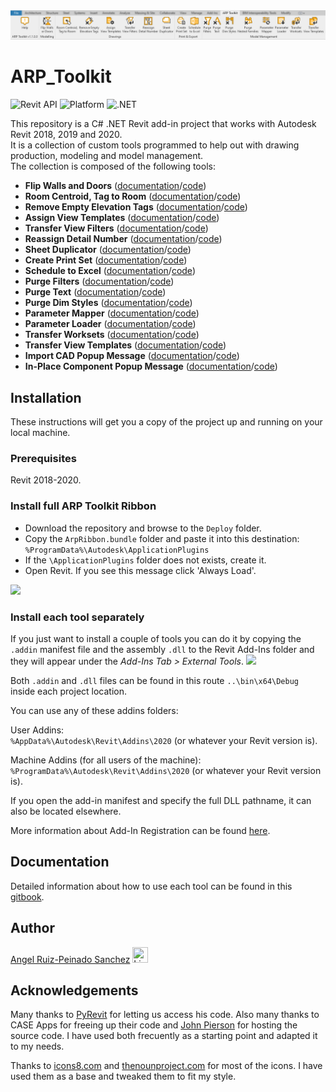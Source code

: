 <img src="https://github.com/angelrps/ARP_Toolkit/blob/master/img/ARP_Toolkit_Ribbon.PNG">

# ARP_Toolkit

![Revit API](https://img.shields.io/badge/Revit%20API-2020-blue.svg)
![Platform](https://img.shields.io/badge/platform-Windows-lightgray.svg)
![.NET](https://img.shields.io/badge/.NET-4.7-blue.svg)

This repository is a C# .NET Revit add-in project that works with Autodesk Revit 2018, 2019 and 2020.<br>
It is a collection of custom tools programmed to help out with drawing production, modeling and model management.<br>
The collection is composed of the following tools:
- **Flip Walls and Doors** ([documentation](https://angelruizpeinado.gitbook.io/arp-toolkit/tools/flip-walls-or-doors)/[code](https://github.com/angelrps/ARP_Toolkit/tree/master/2020/Flip/VS_Flip))
- **Room Centroid, Tag to Room** ([documentation](https://angelruizpeinado.gitbook.io/arp-toolkit/tools/room-centroid-tag-to-toom)/[code](https://github.com/angelrps/ARP_Toolkit/tree/master/2020/RoomInsertionPoints/VS_RoomInsertionPoints))
- **Remove Empty Elevation Tags** ([documentation](https://angelruizpeinado.gitbook.io/arp-toolkit/tools/remove-empty-elevation-tags)/[code](https://github.com/angelrps/ARP_Toolkit/tree/master/2020/RemoveEmptyElevationTags/VS_RemoveEmptyElevationTags))
- **Assign View Templates** ([documentation](https://angelruizpeinado.gitbook.io/arp-toolkit/tools/assign-view-templates)/[code](https://github.com/angelrps/ARP_Toolkit/tree/master/2020/AssignViewTemplates/VS_AssignViewTemplates))
- **Transfer View Filters** ([documentation](https://angelruizpeinado.gitbook.io/arp-toolkit/tools/transfer-view-filters)/[code](https://github.com/angelrps/ARP_Toolkit/tree/master/2020/TransferViewFilters/VS_TransferViewFilters))
- **Reassign Detail Number** ([documentation](https://angelruizpeinado.gitbook.io/arp-toolkit/tools/reassign-detail-number)/[code](https://github.com/angelrps/ARP_Toolkit/tree/master/2020/ReassignDetailNumbers/VS_ReassignDetailNumbers))
- **Sheet Duplicator** ([documentation](https://angelruizpeinado.gitbook.io/arp-toolkit/tools/sheet-duplicator)/[code](https://github.com/angelrps/ARP_Toolkit/tree/master/2020/SheetDuplicator/VS_SheetDuplicator))
- **Create Print Set** ([documentation](https://angelruizpeinado.gitbook.io/arp-toolkit/tools/create-print-set)/[code](https://github.com/angelrps/ARP_Toolkit/tree/master/2020/CreatePrintSet/VS_CreatePrintSet))
- **Schedule to Excel** ([documentation](https://angelruizpeinado.gitbook.io/arp-toolkit/tools/schedule-to-excel)/[code](https://github.com/angelrps/ARP_Toolkit/tree/master/2020/ScheduleToExcel/VS_ScheduleToExcel))
- **Purge Filters** ([documentation](https://angelruizpeinado.gitbook.io/arp-toolkit/tools/purge-filters)/[code](https://github.com/angelrps/ARP_Toolkit/tree/master/2020/TransferViewFilters/VS_TransferViewFilters))
- **Purge Text** ([documentation](https://angelruizpeinado.gitbook.io/arp-toolkit/tools/purge-text)/[code](https://github.com/angelrps/ARP_Toolkit/tree/master/2020/DeleteUnusedTextNoteTypes/VS_DeleteUnusedTextNoteTypes))
- **Purge Dim Styles** ([documentation](https://angelruizpeinado.gitbook.io/arp-toolkit/tools/purge-dim-styles)/[code](https://github.com/angelrps/ARP_Toolkit/tree/master/2020/PurgeDimStyles/VS_PurgeDimStyles))
- **Parameter Mapper** ([documentation](https://angelruizpeinado.gitbook.io/arp-toolkit/tools/parameter-mapper)/[code](https://github.com/angelrps/ARP_Toolkit/tree/master/2020/ParameterMapper/VS_ParameterMapper))
- **Parameter Loader** ([documentation](https://angelruizpeinado.gitbook.io/arp-toolkit/tools/parameter-loader)/[code](https://github.com/angelrps/ARP_Toolkit/tree/master/2020/ParameterLoader/VS_ParameterLoader))
- **Transfer Worksets** ([documentation](https://angelruizpeinado.gitbook.io/arp-toolkit/tools/transfer-worksets)/[code](https://github.com/angelrps/ARP_Toolkit/tree/master/2020/TransferWorksets/VS_TransferWorksets))
- **Transfer View Templates** ([documentation](https://angelruizpeinado.gitbook.io/arp-toolkit/tools/transfer-view-templates)/[code](https://github.com/angelrps/ARP_Toolkit/tree/master/2020/TransferViewTemplates/VS_TransferViewTemplate))
- **Import CAD Popup Message** ([documentation](https://angelruizpeinado.gitbook.io/arp-toolkit/tools/import-cad-popup-message)/[code](https://github.com/angelrps/ARP_Toolkit/tree/master/ArpRibbon.2020/VS_ArpRibbon.2020/Entry))
- **In-Place Component Popup Message** ([documentation](https://angelruizpeinado.gitbook.io/arp-toolkit/tools/create-model-in-place-popup-message)/[code](https://github.com/angelrps/ARP_Toolkit/tree/master/ArpRibbon.2020/VS_ArpRibbon.2020/Entry))

## Installation
These instructions will get you a copy of the project up and running on your local machine.

### Prerequisites
Revit 2018-2020.

### Install full ARP Toolkit Ribbon
- Download the repository and browse to the ```Deploy``` folder.
- Copy the ```ArpRibbon.bundle``` folder and paste it into this destination:
```%ProgramData%\Autodesk\ApplicationPlugins```
- If the ```\ApplicationPlugins``` folder does not exists, create it.
- Open Revit. If you see this message click 'Always Load'.
<img src="https://github.com/angelrps/ARP_Toolkit/blob/master/img/UnssignedAddinPrompt.PNG">

### Install each tool separately 
If you just want to install a couple of tools you can do it by copying the ```.addin``` manifest file and the assembly ```.dll``` to the Revit Add-Ins folder and they will appear under the *Add-Ins Tab > External Tools*.
<img src="https://github.com/angelrps/ARP_Toolkit/blob/master/img/AddinsTab.PNG">

Both ```.addin``` and ```.dll``` files can be found in this route ```..\bin\x64\Debug``` inside each project location.

You can use any of these addins folders:

User Addins:<br>
```%AppData%\Autodesk\Revit\Addins\2020``` (or whatever your Revit version is).

Machine Addins (for all users of the machine):<br>
```%ProgramData%\Autodesk\Revit\Addins\2020``` (or whatever your Revit version is).

If you open the add-in manifest and specify the full DLL pathname, it can also be located elsewhere.

More information about Add-In Registration can be found [here](http://help.autodesk.com/view/RVT/2019/ENU/?guid=Revit_API_Revit_API_Developers_Guide_Introduction_Add_In_Integration_Add_in_Registration_html).

## Documentation
Detailed information about how to use each tool can be found in this [gitbook](https://angelruizpeinado.gitbook.io/arp-toolkit/).

## Author
[Angel Ruiz-Peinado Sanchez](https://www.linkedin.com/in/angelruizpeinado/)   [<img src="https://github.com/angelrps/MasterDataScience_FinalProject/blob/master/img/linkedin-icon.jpg" width="25" height="25" title="Linkedin Logo">](https://www.linkedin.com/in/angelruizpeinado/)

## Acknowledgements

Many thanks to [PyRevit](https://github.com/eirannejad/pyRevit) for letting us access his code. Also many thanks to CASE Apps for freeing up their code and [John Pierson](https://github.com/johnpierson/case-apps) for hosting the source code. I have used both frecuently as a starting point and adapted it to my needs. 

Thanks to [icons8.com](https://icons8.com) and [thenounproject.com](https://thenounproject.com/) for most of the icons. I have used them as a base and tweaked them to fit my style.
